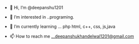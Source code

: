 - 👋 Hi, I’m @deepanshu1201
- 👀 I’m interested in ..programing.
- 🌱 I’m currently learning ... php html, c++, css, js,java

- 📫 How to reach me ...deepanshukhandelwal1201@gmail.com

<!---
deepanshu1201/deepanshu1201 is a ✨ special ✨ repository because its `README.md` (this file) appears on your GitHub profile.
You can click the Preview link to take a look at your changes.
--->

